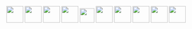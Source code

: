 
<p align="left">
  <img src="https://img.icons8.com/color/48/000000/html-5.png" width="44"/>
  <img src="https://img.icons8.com/color/48/000000/css3.png" width="44"/>
  <img src="https://img.icons8.com/color/48/000000/javascript.png" width="44"/>
  <img src="https://img.icons8.com/color/48/000000/vue-js.png" width="44"/>
  <img src="https://laravel.com/img/logomark.min.svg" width="38"/>
  <img src="https://img.icons8.com/officel/40/000000/php-logo.png" width="44"/>
  <img src="https://img.icons8.com/color/48/000000/bootstrap.png" width="44"/>
  <img src="https://img.icons8.com/color/48/000000/java-coffee-cup-logo.png" width="44"/>
   <img src="https://img.icons8.com/color/48/000000/mysql.png" width="44"/>
  <img src="https://img.icons8.com/color/48/000000/sass.png" width="44"/>
</p>
